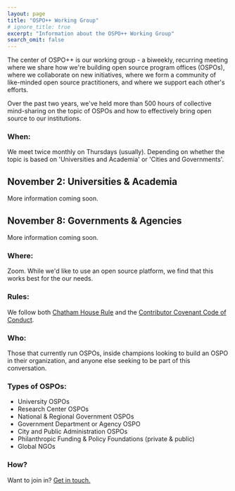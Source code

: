```yaml
---
layout: page
title: "OSPO++ Working Group"
# ignore_title: true
excerpt: "Information about the OSPO++ Working Group"
search_omit: false
---
```


The center of OSPO++ is our working group - a biweekly, recurring meeting where we share how we're building open source program offices (OSPOs), where we collaborate on new initiatives, where we form a community of like-minded open source practitioners, and where we support each other's efforts.


Over the past two years, we've held more than 500 hours of collective mind-sharing on the topic of OSPOs and how to effectively bring open source to our institutions.

### When:

We meet twice monthly on Thursdays (usually). Depending on whether the topic is based on 'Universities and Academia' or 'Cities and Governments'.

## November 2:  Universities & Academia

More information coming soon.

## November 8:  Governments & Agencies

More information coming soon.

### Where:

Zoom. While we'd like to use an open source platform, we find that this works best for the our needs.

### Rules:

We follow both [Chatham House Rule](https://en.wikipedia.org/wiki/Chatham_House_Rule) and the [Contributor Covenant Code of Conduct](https://www.contributor-covenant.org/).

### Who:

Those that currently run OSPOs, inside champions looking to build an OSPO in their organization, and anyone else seeking to be part of this conversation.

### Types of OSPOs:

  - University OSPOs
  - Research Center OSPOs
  - National & Regional Government OSPOs
  - Government Department or Agency OSPO
  - City and Public Administration OSPOs
  - Philanthropic Funding & Policy Foundations (private & public)
  - Global NGOs

### How?

Want to join in? <a href="mailto:info@mosslabs.io">Get in touch.</a>
